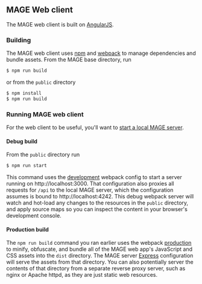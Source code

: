 ## MAGE Web client

The MAGE web client is built on [AngularJS](https://angularjs.org/).

### Building

The MAGE web client uses [npm](https://www.npmjs.com/) and [webpack](https://webpack.js.org/) to manage dependencies and bundle assets.
From the MAGE base directory, run
```bash
$ npm run build
```
or from the `public` directory
```bash
$ npm install
$ npm run build
```

### Running MAGE web client

For the web client to be useful, you'll want to [start a local MAGE server](../README.md#running-the-server).

#### Debug build

From the `public` directory run
```bash
$ npm run start
```
This command uses the [development](webpack.dev.js) webpack config to start a server running on http://localhost:3000.  That 
configuration also proxies all requests for `/api` to the local MAGE server, which the configuration assumes is bound to
http://localhost:4242.  This debug webpack server will watch and hot-load any changes to the resources in the `public` 
directory, and apply source maps so you can inspect the content in your browser's development console.

#### Production build

The `npm run build` command you ran earlier uses the webpack [production](webpack.prod.js) to minify, obfuscate, and bundle 
all of the MAGE web app's JavaScript and CSS assets into the `dist` directory.  The MAGE server [Express](../express.js) 
configuration will serve the assets from that directory.  You can also potentially server the contents of that directory 
from a separate reverse proxy server, such as nginx or Apache httpd, as they are just static web resources.

